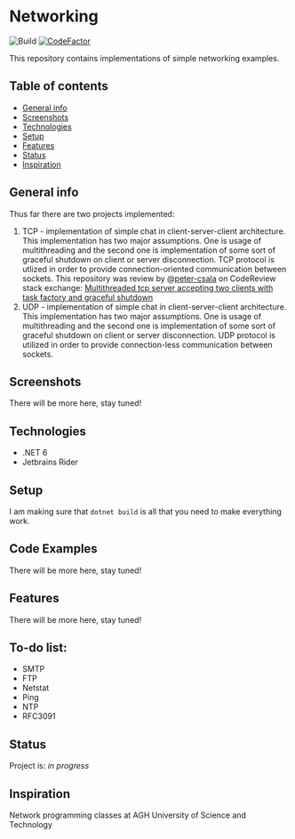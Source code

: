 # Networking
![Build](https://github.com/ArturMarekNowak/Networking/actions/workflows/build.yml/badge.svg)
[![CodeFactor](https://www.codefactor.io/repository/github/arturmareknowak/networking/badge/master)](https://www.codefactor.io/repository/github/arturmareknowak/networking/overview/master)

This repository contains implementations of simple networking examples.

## Table of contents
* [General info](#general-info)
* [Screenshots](#screenshots)
* [Technologies](#technologies)
* [Setup](#setup)
* [Features](#features)
* [Status](#status)
* [Inspiration](#inspiration)


## General info
Thus far there are two projects implemented:

1. TCP - implementation of simple chat in client-server-client architecture. This implementation has two major assumptions. One is usage of multithreading and the second one is implementation of some sort of graceful shutdown on client or server disconnection. TCP protocol is utlized in order to provide connection-oriented communication between sockets. This repository was review by [@peter-csala](https://github.com/peter-csala) on CodeReview stack exchange: [Multithreaded tcp server accepting two clients with task factory and graceful shutdown](https://codereview.stackexchange.com/questions/276755/multithreaded-tcp-server-accepting-two-clients-with-task-factory-and-graceful-sh)
2. UDP - implementation of simple chat in client-server-client architecture. This implementation has two major assumptions. One is usage of multithreading and the second one is implementation of some sort of graceful shutdown on client or server disconnection. UDP protocol is utilized in order to provide connection-less communication between sockets.  

## Screenshots
There will be more here, stay tuned!


## Technologies
* .NET 6
* Jetbrains Rider 


## Setup
I am making sure that `dotnet build` is all that you need to make everything work. 

## Code Examples
There will be more here, stay tuned!


## Features
There will be more here, stay tuned!


## To-do list:
* SMTP
* FTP
* Netstat
* Ping
* NTP
* RFC3091

## Status
Project is: _in progress_

## Inspiration
Network programming classes at AGH University of Science and Technology
